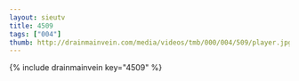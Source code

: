 ```yaml
--- 
layout: sieutv
title: 4509
tags: ["004"]
thumb: http://drainmainvein.com/media/videos/tmb/000/004/509/player.jpg
---
```

{% include drainmainvein key="4509" %} 

